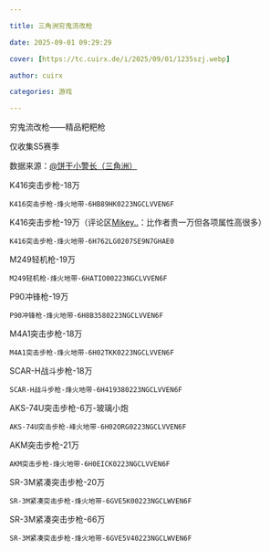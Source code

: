 ```yaml
---

title: 三角洲穷鬼流改枪

date: 2025-09-01 09:29:29

cover: [https://tc.cuirx.de/i/2025/09/01/1235szj.webp]

author: cuirx

categories: 游戏

---
```


穷鬼流改枪——精品粑粑枪

仅收集S5赛季

数据来源：[@饼干小警长（三角洲）](https://v.douyin.com/RIWjFj4B_eY/)

K416突击步枪-18万

```
K416突击步枪-烽火地带-6HB89HK0223NGCLVVEN6F
```

K416突击步枪-19万（评论区[Mikey..](https://www.douyin.com/user/MS4wLjABAAAAI0KCCusy-hIZzhjSi3p8V2cSsV2ycCKlzy-86O6IAYw)：比作者贵一万但各项属性高很多）

```
K416突击步枪-烽火地带-6H762LG0207SE9N7GHAE0
```

M249轻机枪-19万

```
M249轻机枪-烽火地带-6HATIO00223NGCLVVEN6F
```

P90冲锋枪-19万

```
P90冲锋枪-烽火地带-6H8B3580223NGCLVVEN6F
```

M4A1突击步枪-18万

```
M4A1突击步枪-烽火地带-6H02TKK0223NGCLVVEN6F
```

SCAR-H战斗步枪-18万

```
SCAR-H战斗步枪-烽火地带-6H419380223NGCLVVEN6F
```

AKS-74U突击步枪-6万-玻璃小炮

```
AKS-74U突击步枪-峰火地带-6H02ORG0223NGCLVVEN6F
```

AKM突击步枪-21万

```
AKM突击步枪-烽火地带-6H0EICK0223NGCLVVEN6F
```

SR-3M紧凑突击步枪-20万

```
SR-3M紧凑突击步枪-烽火地带-6GVE5K00223NGCLWVEN6F
```

SR-3M紧凑突击步枪-66万

```
SR-3M紧凑突击步枪-烽火地带-6GVE5V40223NGCLWVEN6F
```

